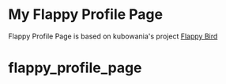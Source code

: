 # My Flappy Profile Page

Flappy Profile Page is based on kubowania's project [Flappy Bird](https://github.com/kubowania/flappy-bird/tree/master)
# flappy_profile_page

